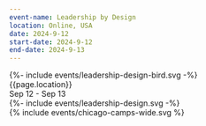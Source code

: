 ```yaml
---
event-name: Leadership by Design
location: Online, USA
date: 2024-9-12
start-date: 2024-9-12
end-date: 2024-9-13
---
```


<div class="grid-x cell align-center">
  <div class="cell shrink logo-wrapper small-6">
    {%- include events/leadership-design-bird.svg -%}
  </div>
  <div class="cell grid-x align-justify detailing">
    <div class="cell shrink">{{page.location}}</div>
    <div class="cell shrink">Sep 12 - Sep 13</div>
  </div>
  <div class="cell logo-wrapper wordmark">
    {%- include events/leadership-design.svg -%}
  </div>
  <div class="divider cell"></div>
  <div class="cell logo-wrapper">
    {% include events/chicago-camps-wide.svg %}
  </div>
</div>